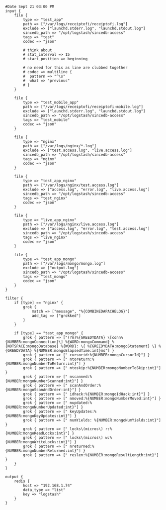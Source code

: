     #Date Sept 21 03:00 PM
    input {
        file {
            type => "test_app"
            path => ["/var/logs/receiptofi/receiptofi.log"]
            exclude => ["launchd.stderr.log", "launchd.stdout.log"]
            sincedb_path => "/opt/logstash/sincedb-access"
            tags => "test"
            codec => "json"
    
            # think about
            # stat_interval => 15
            # start_position => beginning
    
            # no need for this as line are clubbed together
            # codec => multiline {
            #  pattern => "^\s"
            #  what => "previous"
            # }
        }
    
        file {
            type => "test_mobile_app"
            path => ["/var/logs/receiptofi/receiptofi-mobile.log"]
            exclude => ["launchd.stderr.log", "launchd.stdout.log"]
            sincedb_path => "/opt/logstash/sincedb-access"
            tags => "test_mobile"
            codec => "json"
        }
    
        file {
            type => "nginx"
            path => ["/var/logs/nginx/*.log"]
            exclude => ["test.access.log", "live.access.log"]
            sincedb_path => "/opt/logstash/sincedb-access"
            tags => "nginx"
            codec => "json"
        }
    
        file {
            type => "test_app_nginx"
            path => ["/var/logs/nginx/test.access.log"]
            exclude => ["access.log", "error.log", "live.access.log"]
            sincedb_path => "/opt/logstash/sincedb-access"
            tags => "test_nginx"
            codec => "json"
        }
    
        file {
            type => "live_app_nginx"
            path => ["/var/logs/nginx/live.access.log"]
            exclude => ["access.log", "error.log", "test.access.log"]
            sincedb_path => "/opt/logstash/sincedb-access"
            tags => "live_nginx"
            codec => "json"
        }
    
        file {
            type => "test_app_mongo"
            path => ["/var/logs/mongo/mongo.log"]
            exclude => ["output.log"]
            sincedb_path => "/opt/logstash/sincedb-access"
            tags => "test_mongo"
            codec => "json"
        }
    }
    
    filter {
        if [type] == "nginx" {
            grok {
                match => ["message", "%{COMBINEDAPACHELOG}"]
                add_tag => ["grokked"]
            }
        }
    
        if [type] == "test_app_mongo" {
            grok { pattern => ["(?m)%{GREEDYDATA} \[conn%{NUMBER:mongoConnection}\] %{WORD:mongoCommand} %{NOTSPACE:mongoDatabase} %{WORD}: \{ %{GREEDYDATA:mongoStatement} \} %{GREEDYDATA} %{NUMBER:mongoElapsedTime:int}ms"] }
            grok { pattern => [" cursorid:%{NUMBER:mongoCursorId}"] }
            grok { pattern => [" ntoreturn:%{NUMBER:mongoNumberToReturn:int}"] }
            grok { pattern => [" ntoskip:%{NUMBER:mongoNumberToSkip:int}"] }
            grok { pattern => [" nscanned:%{NUMBER:mongoNumberScanned:int}"] }
            grok { pattern => [" scanAndOrder:%{NUMBER:mongoScanAndOrder:int}"] }
            grok { pattern => [" idhack:%{NUMBER:mongoIdHack:int}"] }
            grok { pattern => [" nmoved:%{NUMBER:mongoNumberMoved:int}"] }
            grok { pattern => [" nupdated:%{NUMBER:mongoNumberUpdated:int}"] }
            grok { pattern => [" keyUpdates:%{NUMBER:mongoKeyUpdates:int}"] }
            grok { pattern => [" numYields: %{NUMBER:mongoNumYields:int}"] }
            grok { pattern => [" locks\(micros\) r:%{NUMBER:mongoReadLocks:int}"] }
            grok { pattern => [" locks\(micros\) w:%{NUMBER:mongoWriteLocks:int}"] }
            grok { pattern => [" nreturned:%{NUMBER:mongoNumberReturned:int}"] }
            grok { pattern => [" reslen:%{NUMBER:mongoResultLength:int}"] }
        }
    }
    
    output {
        redis {
            host => "192.168.1.74"
            data_type => "list"
            key => "logstash"
        }
    }
